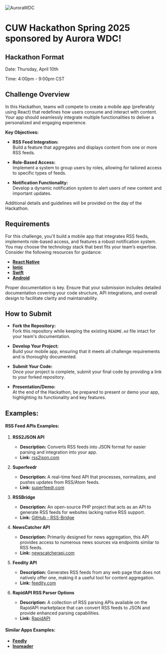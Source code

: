 ![AuroraWDC](https://aurorawdc.com/wp-content/uploads/2024/05/Aurora_Logo-new-RGB.png)

# CUW Hackathon Spring 2025 sponsored by Aurora WDC! 

## Hackathon Format

Date: Thursday, April 10th

Time: 4:00pm - 9:00pm CST

## Challenge Overview

In this Hackathon, teams will compete to create a mobile app (preferably using React) that redefines how users consume and interact with content. Your app should seamlessly integrate multiple functionalities to deliver a personalized and engaging experience.

**Key Objectives:**

- **RSS Feed Integration:**  
  Build a feature that aggregates and displays content from one or more RSS feeds.

- **Role-Based Access:**  
  Implement a system to group users by roles, allowing for tailored access to specific types of feeds.

- **Notification Functionality:**  
  Develop a dynamic notification system to alert users of new content and important updates.

Additional details and guidelines will be provided on the day of the Hackathon.

## Requirements

For this challenge, you'll build a mobile app that integrates RSS feeds, implements role-based access, and features a robust notification system. You may choose the technology stack that best fits your team’s expertise. Consider the following resources for guidance:

- [**React Native**](https://reactnative.dev/docs/getting-started)
- [**Ionic**](https://ionicframework.com/docs/)
- [**Swift**](https://developer.apple.com/documentation/swift/)
- [**Android**](https://developer.android.com/get-started/overview)

Proper documentation is key. Ensure that your submission includes detailed documentation covering your code structure, API integrations, and overall design to facilitate clarity and maintainability.

## How to Submit

- **Fork the Repository:**  
  Fork this repository while keeping the existing `README.md` file intact for your team's documentation.

- **Develop Your Project:**  
  Build your mobile app, ensuring that it meets all challenge requirements and is thoroughly documented.

- **Submit Your Code:**  
  Once your project is complete, submit your final code by providing a link to your forked repository.

- **Presentation/Demo:**  
  At the end of the Hackathon, be prepared to present or demo your app, highlighting its functionality and key features.


## Examples:

#### RSS Feed APIs Examples:

1. **RSS2JSON API**  
   - **Description:** Converts RSS feeds into JSON format for easier parsing and integration into your app.  
   - **Link:** [rss2json.com](https://rss2json.com/)  

2. **Superfeedr**  
   - **Description:** A real-time feed API that processes, normalizes, and pushes updates from RSS/Atom feeds.  
   - **Link:** [superfeedr.com](https://superfeedr.com/)  

3. **RSSBridge**  
   - **Description:** An open-source PHP project that acts as an API to generate RSS feeds for websites lacking native RSS support.  
   - **Link:** [GitHub - RSS-Bridge](https://github.com/RSS-Bridge/rss-bridge)  

4. **NewsCatcher API**  
   - **Description:** Primarily designed for news aggregation, this API provides access to numerous news sources via endpoints similar to RSS feeds.  
   - **Link:** [newscatcherapi.com](https://newscatcherapi.com/)  

5. **Feedity API**  
   - **Description:** Generates RSS feeds from any web page that does not natively offer one, making it a useful tool for content aggregation.  
   - **Link:** [feedity.com](https://feedity.com/)  

6. **RapidAPI RSS Parser Options**  
   - **Description:** A collection of RSS parsing APIs available on the RapidAPI marketplace that can convert RSS feeds to JSON and provide enhanced parsing capabilities.  
   - **Link:** [RapidAPI](https://rapidapi.com/search/rss%20parser)  

#### Similar Apps Examples:

- [**Feedly**](https://apps.apple.com/us/app/feedly-smart-news-reader/id396069556)
- [**Inoreader**](https://play.google.com/store/apps/details?id=com.innologica.inoreader&hl=en_US&pli=1)


